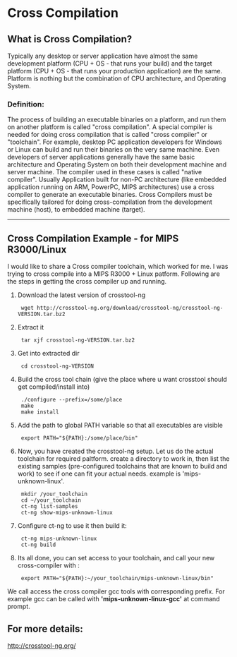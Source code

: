 Cross Compilation
=================

## What is Cross Compilation?
Typically any desktop or server application have almost the same development platform (CPU + OS - that runs your build) 
and the target platform (CPU + OS - that runs your production application) are the same. 
Platform is nothing but the combination of CPU architecture, and Operating System. 

### Definition:
The process of building an executable binaries on a platform, and run them on another platform is called "cross compilation". A special compiler is needed for doing cross compilation that is called "cross compiler" or "toolchain".  For example, desktop PC application developers for Windows or Linux can build and run their binaries on the very same machine. Even developers of server applications generally have the same basic architecture and Operating System on both their development machine and server machine. The compiler used in these cases is called "native compiler".
Usually Application built for non-PC architecture (like embedded application running on ARM, PowerPC, MIPS architectures) use a cross compiler to generate an executable binaries. 
Cross Compilers must be specifically tailored for doing cross-compilation from the development machine (host), to embedded machine (target).

----------------------------------------------------

## Cross Compilation Example - for MIPS R3000/Linux

I would like to share a Cross compiler toolchain, which worked for me. 
I was trying to cross compile into a MIPS R3000 + Linux patform. 
Following are the steps in getting the cross compiler up and running.

1. Download the latest version of crosstool-ng

        wget http://crosstool-ng.org/download/crosstool-ng/crosstool-ng-VERSION.tar.bz2

2. Extract it

        tar xjf crosstool-ng-VERSION.tar.bz2

3. Get into extracted dir

        cd crosstool-ng-VERSION

4. Build the cross tool chain (give the place where u want crosstool should get compiled/install into)

        ./configure --prefix=/some/place
        make
        make install

5. Add the path to global PATH variable so that all executables are visible
    
        export PATH="${PATH}:/some/place/bin"

6. Now, you have created the crosstool-ng setup. Let us do the actual toolchain for required paltform.
create a directory to work in, then list the existing samples (pre-configured toolchains that are known to build and work) to see if one can fit your actual needs. example is 'mips-unknown-linux'.

        mkdir /your_toolchain
        cd ~/your_toolchain
        ct-ng list-samples
        ct-ng show-mips-unknown-linux

7. Configure ct-ng to use it then build it:

        ct-ng mips-unknown-linux
        ct-ng build

8. Its all done, you can set access to your toolchain, and call your new cross-compiler with :
    
        export PATH="${PATH}:~/your_toolchain/mips-unknown-linux/bin"


We call access the cross compiler gcc tools with corresponding prefix. 
For example gcc can be called with **'mips-unknown-linux-gcc'** at command prompt.



## For more details:
http://crosstool-ng.org/
